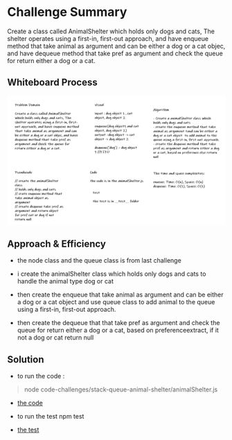 # Challenge Summary

Create a class called AnimalShelter which holds only dogs and cats, The shelter operates using a first-in, first-out approach, and have enqueue method that take animal as argument and can be either a dog or a cat objec, and have dequeue method that take pref as argument and check the queue for return either a dog or a cat.

## Whiteboard Process

![animalShelter](./img/animalShelter.PNG)

## Approach & Efficiency

* the node class and the queue class is from last challenge

* i create the animalShelter class which holds only dogs and cats to handle the animal type dog or cat

* then create the enqueue that take animal as argument and can be either a dog or a cat object and use queue class to add animal to the queue using a first-in, first-out approach.

* then create the dequeue that that take pref as argument and check the queue for return either a dog or a cat, based on preferenceextract, if it not a dog or cat return null

## Solution

* to run the code :
>
> node code-challenges/stack-queue-animal-shelter/animalShelter.js
>

* [the code](./animalShelter.js)

* to run the test npm test

* [the test](./__test__/animalShelter.test.js)

